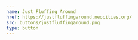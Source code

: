 ```yaml
---
name: Just Fluffing Around
href: https://justfluffingaround.neocities.org/
src: buttons/justfluffingaround.png
type: button
---
```

